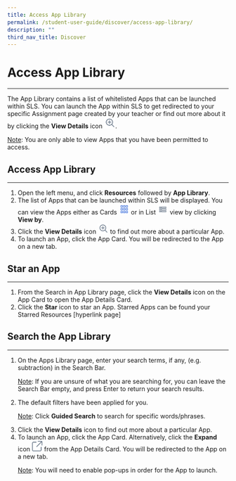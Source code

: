 ```yaml
---
title: Access App Library
permalink: /student-user-guide/discover/access-app-library/
description: ""
third_nav_title: Discover
---
```

<h1>Access App Library</h1>
<hr>
<p>The App Library contains a list of whitelisted Apps that can be launched within SLS. You can launch the App within SLS to get redirected to your specific Assignment page created by your teacher or find out more about it by clicking the <strong>View Details</strong> icon <img style="width:5%; display: inline;" src="/images/Icons/ViewDetails.svg">.</p>

<p><u>Note</u>: You are only able to view Apps that you have been permitted to access.</p>

<h2>Access App Library</h2>
<hr>
<ol>
<li>Open the left menu, and click <strong>Resources</strong> followed by <strong>App Library</strong>.</li>
<li>The list of Apps that can be launched within SLS will be displayed. You can view the Apps either as Cards <img style="width:5%; display: inline;" src="/images/Icons/Card.png"> or in List <img style="width:5%; display: inline;" src="/images/Icons/List.svg"> view by clicking <strong>View by</strong>.</li>
<li>Click the <strong>View Details</strong> icon <img style="width:5%; display: inline;" src="/images/Icons/ViewDetails.svg"> to find out more about a particular App.</li>
		<li>To launch an App, click the App Card. You will be redirected to the App on a new tab.</li>
	</ol>
	<h2>Star an App</h2>
	<hr>
	<ol>
		<li>From the Search in App Library page, click the <strong>View Details</strong> icon on the App Card to open the App Details Card.</li>
		<li>Click the <strong>Star</strong> icon to star an App. Starred Apps can be found your Starred Resources [hyperlink page]</li>
	</ol>
	<h2>Search the App Library</h2>
	<hr>
	<ol>
		<li>On the Apps Library page, enter your search terms, if any, (e.g. subtraction) in the Search Bar.</li>
		<p><u>Note</u>: If you are unsure of what you are searching for, you can leave the Search Bar empty, and press Enter to return your search results.</p>
		<li>The default filters have been applied for you.</li>
		<p><u>Note</u>: Click <strong>Guided Search</strong> to search for specific words/phrases.</p>
		<li>Click the <strong>View Details</strong> icon to find out more about a particular App.</li>
		<li>To launch an App, click the App Card. Alternatively, click the <strong>Expand</strong> icon <img style="width:5%; display: inline;" src="/images/Icons/external-link.svg"> from the App Details Card. You will be redirected to the App on a new tab.</li>
	<p><u>Note</u>: You will need to enable pop-ups in order for the App to launch.</p>
	</ol>